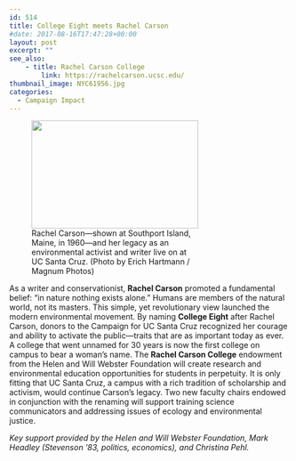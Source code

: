 ```yaml
---
id: 514
title: College Eight meets Rachel Carson
#date: 2017-08-16T17:47:28+00:00
layout: post
excerpt: ""
see_also:
	- title: Rachel Carson College
		link: https://rachelcarson.ucsc.edu/
thumbnail_image: NYC61956.jpg
categories:
  - Campaign Impact
---
```

<figure id="attachment_540" style="width: 300px" class="wp-caption alignright"><img class="wp-image-540 size-medium" src="http://live-ucsc-giving.pantheonsite.io/wp-content/uploads/2017/08/NYC61956-300x194.jpg" alt="" width="300" height="194" srcset="https://ucsc-giving.lndo.site/wp-content/uploads/2017/08/NYC61956-300x194.jpg 300w, https://ucsc-giving.lndo.site/wp-content/uploads/2017/08/NYC61956-768x497.jpg 768w, https://ucsc-giving.lndo.site/wp-content/uploads/2017/08/NYC61956-1024x663.jpg 1024w" sizes="(max-width: 300px) 100vw, 300px" /><figcaption class="wp-caption-text">Rachel Carson—shown at Southport Island, Maine, in 1960—and her legacy as an environmental activist and writer live on at UC Santa Cruz. (Photo by Erich Hartmann / Magnum Photos)</figcaption></figure> 

As a writer and conservationist, **Rachel Carson** promoted a fundamental belief: “in nature nothing exists alone.” Humans are members of the natural world, not its masters. This simple, yet revolutionary view launched the modern environmental movement. By naming **College Eight** after Rachel Carson, donors to the Campaign for UC Santa Cruz recognized her courage and ability to activate the public—traits that are as important today as ever. A college that went unnamed for 30 years is now the first college on campus to bear a woman’s name. The **Rachel Carson College** endowment from the Helen and Will Webster Foundation will create research and environmental education opportunities for students in perpetuity. It is only fitting that UC Santa Cruz, a campus with a rich tradition of scholarship and activism, would continue Carson’s legacy. Two new faculty chairs endowed in conjunction with the renaming will support training science communicators and addressing issues of ecology and environmental justice.

_Key support provided by the Helen and Will Webster Foundation, Mark Headley (Stevenson &#8217;83, politics, economics), and Christina Pehl._
